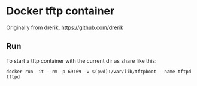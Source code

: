 # Docker tftp container

Originally from drerik, https://github.com/drerik


## Run
To start a tftp container with the current dir as share like this:
 
```
docker run -it --rm -p 69:69 -v $(pwd):/var/lib/tftpboot --name tftpd tftpd
```
